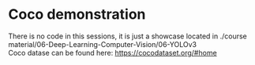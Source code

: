 # Coco demonstration

There is no code in this sessions, it is just a showcase located in ./course material/06-Deep-Learning-Computer-Vision/06-YOLOv3  
Coco datase can be found here: https://cocodataset.org/#home